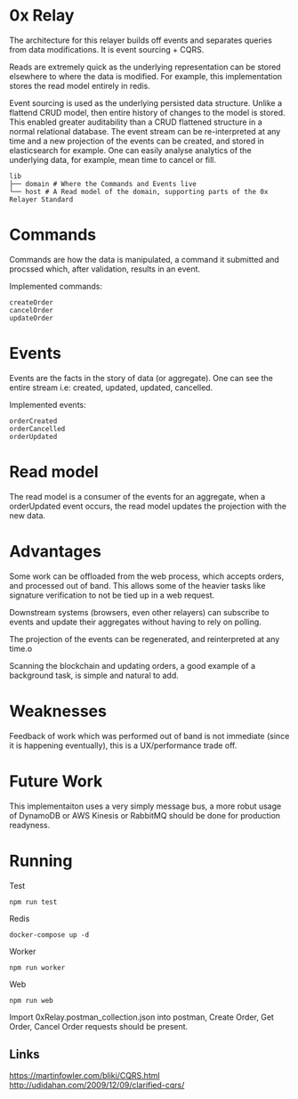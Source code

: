 # 0x Relay


The architecture for this relayer builds off events and separates queries from data modifications. It is event sourcing + CQRS.

Reads are extremely quick as the underlying representation can be stored elsewhere to
where the data is modified. For example, this implementation stores the read model entirely
in redis.

Event sourcing is used as the underlying persisted data structure. Unlike a flattend CRUD model,
then entire history of changes to the model is stored. This enabled greater auditability than a CRUD
flattened structure in a normal relational database. The event stream can be re-interpreted at
any time and a new projection of the events can be created, and stored in elasticsearch for example. 
One can easily analyse analytics of the underlying data, for example, mean time to cancel or fill.

```
lib
├── domain # Where the Commands and Events live
└── host # A Read model of the domain, supporting parts of the 0x Relayer Standard
```

# Commands
Commands are how the data is manipulated, a command it submitted and procssed which, after validation, results in an event.

Implemented commands:  
```
createOrder
cancelOrder
updateOrder
```

# Events
Events are the facts in the story of data (or aggregate). One can see the entire stream i.e: created, updated, updated, cancelled.

Implemented events:  
```
orderCreated
orderCancelled
orderUpdated
```

# Read model
The read model is a consumer of the events for an aggregate, when a orderUpdated event occurs, the read model updates the
projection with the new data.

# Advantages
Some work can be offloaded from the web process, which accepts orders, and processed out of band. This allows
some of the heavier tasks like signature verification to not be tied up in a web request.

Downstream systems (browsers, even other relayers) can subscribe to events and update their aggregates without having to
rely on polling.

The projection of the events can be regenerated, and reinterpreted at any time.o

Scanning the blockchain and updating orders, a good example of a background task, is simple and natural to add.

# Weaknesses
Feedback of work which was performed out of band is not immediate (since it is happening eventually), this is a 
UX/performance trade off.

# Future Work
This implementaiton uses a very simply message bus, a more robut usage of DynamoDB or AWS Kinesis or RabbitMQ
should be done for production readyness.

# Running

Test  
```
npm run test
```

Redis  
```
docker-compose up -d
```

Worker
```
npm run worker
```

Web
```
npm run web
```

Import 0xRelay.postman_collection.json into postman, Create Order, Get Order, Cancel Order requests
should be present.


## Links
https://martinfowler.com/bliki/CQRS.html  
http://udidahan.com/2009/12/09/clarified-cqrs/